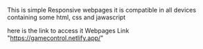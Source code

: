 This is simple Responsive webpages it is compatible in all devices containing some html, css and jawascript

here is the link to access it Webpages Link "https://gamecontrol.netlify.app/"
